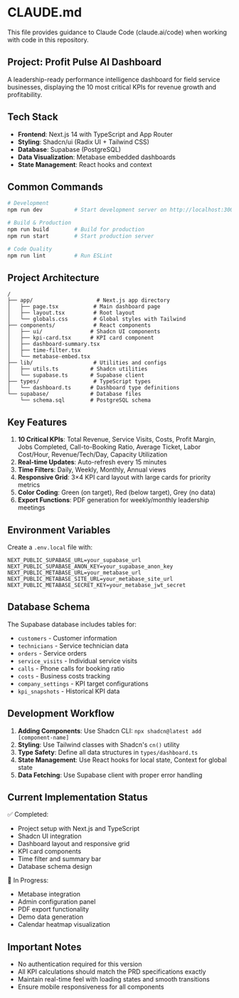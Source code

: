 # CLAUDE.md

This file provides guidance to Claude Code (claude.ai/code) when working with code in this repository.

## Project: Profit Pulse AI Dashboard

A leadership-ready performance intelligence dashboard for field service businesses, displaying the 10 most critical KPIs for revenue growth and profitability.

## Tech Stack

- **Frontend**: Next.js 14 with TypeScript and App Router
- **Styling**: Shadcn/ui (Radix UI + Tailwind CSS)
- **Database**: Supabase (PostgreSQL)
- **Data Visualization**: Metabase embedded dashboards
- **State Management**: React hooks and context

## Common Commands

```bash
# Development
npm run dev          # Start development server on http://localhost:3000

# Build & Production
npm run build        # Build for production
npm run start        # Start production server

# Code Quality
npm run lint         # Run ESLint
```

## Project Architecture

```
/
├── app/                    # Next.js app directory
│   ├── page.tsx           # Main dashboard page
│   ├── layout.tsx         # Root layout
│   └── globals.css        # Global styles with Tailwind
├── components/            # React components
│   ├── ui/               # Shadcn UI components
│   ├── kpi-card.tsx      # KPI card component
│   ├── dashboard-summary.tsx
│   ├── time-filter.tsx
│   └── metabase-embed.tsx
├── lib/                   # Utilities and configs
│   ├── utils.ts          # Shadcn utilities
│   └── supabase.ts       # Supabase client
├── types/                 # TypeScript types
│   └── dashboard.ts      # Dashboard type definitions
└── supabase/             # Database files
    └── schema.sql        # PostgreSQL schema

```

## Key Features

1. **10 Critical KPIs**: Total Revenue, Service Visits, Costs, Profit Margin, Jobs Completed, Call-to-Booking Ratio, Average Ticket, Labor Cost/Hour, Revenue/Tech/Day, Capacity Utilization
2. **Real-time Updates**: Auto-refresh every 15 minutes
3. **Time Filters**: Daily, Weekly, Monthly, Annual views
4. **Responsive Grid**: 3×4 KPI card layout with large cards for priority metrics
5. **Color Coding**: Green (on target), Red (below target), Grey (no data)
6. **Export Functions**: PDF generation for weekly/monthly leadership meetings

## Environment Variables

Create a `.env.local` file with:
```
NEXT_PUBLIC_SUPABASE_URL=your_supabase_url
NEXT_PUBLIC_SUPABASE_ANON_KEY=your_supabase_anon_key
NEXT_PUBLIC_METABASE_URL=your_metabase_url
NEXT_PUBLIC_METABASE_SITE_URL=your_metabase_site_url
NEXT_PUBLIC_METABASE_SECRET_KEY=your_metabase_jwt_secret
```

## Database Schema

The Supabase database includes tables for:
- `customers` - Customer information
- `technicians` - Service technician data
- `orders` - Service orders
- `service_visits` - Individual service visits
- `calls` - Phone calls for booking ratio
- `costs` - Business costs tracking
- `company_settings` - KPI target configurations
- `kpi_snapshots` - Historical KPI data

## Development Workflow

1. **Adding Components**: Use Shadcn CLI: `npx shadcn@latest add [component-name]`
2. **Styling**: Use Tailwind classes with Shadcn's `cn()` utility
3. **Type Safety**: Define all data structures in `types/dashboard.ts`
4. **State Management**: Use React hooks for local state, Context for global state
5. **Data Fetching**: Use Supabase client with proper error handling

## Current Implementation Status

✅ Completed:
- Project setup with Next.js and TypeScript
- Shadcn UI integration
- Dashboard layout and responsive grid
- KPI card components
- Time filter and summary bar
- Database schema design

🚧 In Progress:
- Metabase integration
- Admin configuration panel
- PDF export functionality
- Demo data generation
- Calendar heatmap visualization

## Important Notes

- No authentication required for this version
- All KPI calculations should match the PRD specifications exactly
- Maintain real-time feel with loading states and smooth transitions
- Ensure mobile responsiveness for all components